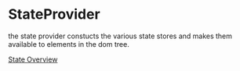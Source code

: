 # StateProvider
the state provider constucts the various state stores and makes them available to elements in the dom tree.

[State Overview](./state/Overview.md)